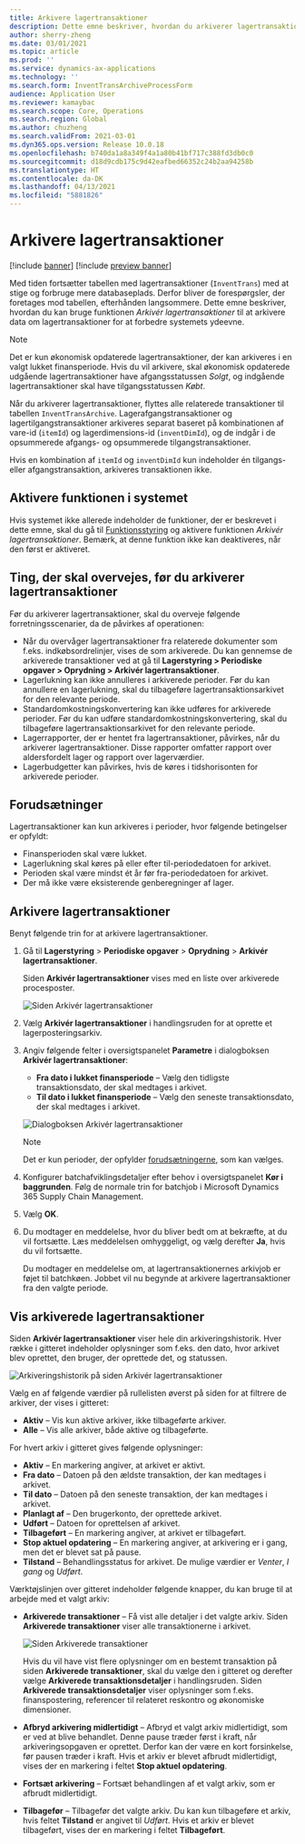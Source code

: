 ```yaml
---
title: Arkivere lagertransaktioner
description: Dette emne beskriver, hvordan du arkiverer lagertransaktionsdata for at forbedre systemets ydeevne.
author: sherry-zheng
ms.date: 03/01/2021
ms.topic: article
ms.prod: ''
ms.service: dynamics-ax-applications
ms.technology: ''
ms.search.form: InventTransArchiveProcessForm
audience: Application User
ms.reviewer: kamaybac
ms.search.scope: Core, Operations
ms.search.region: Global
ms.author: chuzheng
ms.search.validFrom: 2021-03-01
ms.dyn365.ops.version: Release 10.0.18
ms.openlocfilehash: b740da1a8a349f4a1a80b41bf717c388fd3db0c0
ms.sourcegitcommit: d18d9cdb175c9d42eafbed66352c24b2aa94258b
ms.translationtype: HT
ms.contentlocale: da-DK
ms.lasthandoff: 04/13/2021
ms.locfileid: "5881826"
---
```

# <a name="archive-inventory-transactions"></a>Arkivere lagertransaktioner

[!include [banner](../../includes/banner.md)]
[!include [preview banner](../includes/preview-banner.md)]

Med tiden fortsætter tabellen med lagertransaktioner (`InventTrans`) med at stige og forbruge mere databaseplads. Derfor bliver de forespørgsler, der foretages mod tabellen, efterhånden langsommere. Dette emne beskriver, hvordan du kan bruge funktionen *Arkivér lagertransaktioner* til at arkivere data om lagertransaktioner for at forbedre systemets ydeevne.

> [!NOTE]
> Det er kun økonomisk opdaterede lagertransaktioner, der kan arkiveres i en valgt lukket finansperiode. Hvis du vil arkivere, skal økonomisk opdaterede udgående lagertransaktioner have afgangsstatussen *Solgt*, og indgående lagertransaktioner skal have tilgangsstatussen *Købt*.

Når du arkiverer lagertransaktioner, flyttes alle relaterede transaktioner til tabellen `InventTransArchive`. Lagerafgangstransaktioner og lagertilgangstransaktioner arkiveres separat baseret på kombinationen af vare-id (`itemId`) og lagerdimensions-id (`inventDimId`), og de indgår i de opsummerede afgangs- og opsummerede tilgangstransaktioner.

Hvis en kombination af `itemId` og `inventDimId` kun indeholder én tilgangs- eller afgangstransaktion, arkiveres transaktionen ikke.

## <a name="turn-on-the-feature-in-your-system"></a>Aktivere funktionen i systemet

Hvis systemet ikke allerede indeholder de funktioner, der er beskrevet i dette emne, skal du gå til [Funktionsstyring](../../fin-ops-core/fin-ops/get-started/feature-management/feature-management-overview.md) og aktivere funktionen *Arkivér lagertransaktioner*. Bemærk, at denne funktion ikke kan deaktiveres, når den først er aktiveret.

## <a name="things-to-consider-before-you-archive-inventory-transactions"></a>Ting, der skal overvejes, før du arkiverer lagertransaktioner

Før du arkiverer lagertransaktioner, skal du overveje følgende forretningsscenarier, da de påvirkes af operationen:

- Når du overvåger lagertransaktioner fra relaterede dokumenter som f.eks. indkøbsordrelinjer, vises de som arkiverede. Du kan gennemse de arkiverede transaktioner ved at gå til **Lagerstyring \> Periodiske opgaver \> Oprydning \> Arkivér lagertransaktioner**.
- Lagerlukning kan ikke annulleres i arkiverede perioder. Før du kan annullere en lagerlukning, skal du tilbageføre lagertransaktionsarkivet for den relevante periode.
- Standardomkostningskonvertering kan ikke udføres for arkiverede perioder. Før du kan udføre standardomkostningskonvertering, skal du tilbageføre lagertransaktionsarkivet for den relevante periode.
- Lagerrapporter, der er hentet fra lagertransaktioner, påvirkes, når du arkiverer lagertransaktioner. Disse rapporter omfatter rapport over aldersfordelt lager og rapport over lagerværdier.
- Lagerbudgetter kan påvirkes, hvis de køres i tidshorisonten for arkiverede perioder.

## <a name="prerequisites"></a>Forudsætninger

Lagertransaktioner kan kun arkiveres i perioder, hvor følgende betingelser er opfyldt:

- Finansperioden skal være lukket.
- Lagerlukning skal køres på eller efter til-periodedatoen for arkivet.
- Perioden skal være mindst ét år før fra-periodedatoen for arkivet.
- Der må ikke være eksisterende genberegninger af lager.

## <a name="archive-inventory-transactions"></a>Arkivere lagertransaktioner

Benyt følgende trin for at arkivere lagertransaktioner.

1. Gå til **Lagerstyring** \> **Periodiske opgaver** \> **Oprydning** \> **Arkivér lagertransaktioner**.

    Siden **Arkivér lagertransaktioner** vises med en liste over arkiverede procesposter.

    ![Siden Arkivér lagertransaktioner](media/archive-inventory-empty.png "Siden Arkivér lagertransaktioner")

1. Vælg **Arkivér lagertransaktioner** i handlingsruden for at oprette et lagerposteringsarkiv.
1. Angiv følgende felter i oversigtspanelet **Parametre** i dialogboksen **Arkivér lagertransaktioner**:

    - **Fra dato i lukket finansperiode** – Vælg den tidligste transaktionsdato, der skal medtages i arkivet.
    - **Til dato i lukket finansperiode** – Vælg den seneste transaktionsdato, der skal medtages i arkivet.

    ![Dialogboksen Arkivér lagertransaktioner](media/archive-inventory-dates.png "Dialogboksen Arkivér lagertransaktioner")

    > [!NOTE]
    > Det er kun perioder, der opfylder [forudsætningerne](#prerequisites), som kan vælges.

1. Konfigurer batchafviklingsdetaljer efter behov i oversigtspanelet **Kør i baggrunden**. Følg de normale trin for batchjob i Microsoft Dynamics 365 Supply Chain Management.
1. Vælg **OK**.
1. Du modtager en meddelelse, hvor du bliver bedt om at bekræfte, at du vil fortsætte. Læs meddelelsen omhyggeligt, og vælg derefter **Ja**, hvis du vil fortsætte.

    Du modtager en meddelelse om, at lagertransaktionernes arkivjob er føjet til batchkøen. Jobbet vil nu begynde at arkivere lagertransaktioner fra den valgte periode.

## <a name="view-archived-inventory-transactions"></a>Vis arkiverede lagertransaktioner

Siden **Arkivér lagertransaktioner** viser hele din arkiveringshistorik. Hver række i gitteret indeholder oplysninger som f.eks. den dato, hvor arkivet blev oprettet, den bruger, der oprettede det, og statussen.

![Arkiveringshistorik på siden Arkivér lagertransaktioner](media/archive-inventory-full.png "Arkiveringshistorik på siden Arkivér lagertransaktioner")

Vælg en af følgende værdier på rullelisten øverst på siden for at filtrere de arkiver, der vises i gitteret:

- **Aktiv** – Vis kun aktive arkiver, ikke tilbageførte arkiver.
- **Alle** – Vis alle arkiver, både aktive og tilbageførte.

For hvert arkiv i gitteret gives følgende oplysninger:

- **Aktiv** – En markering angiver, at arkivet er aktivt.
- **Fra dato** – Datoen på den ældste transaktion, der kan medtages i arkivet.
- **Til dato** – Datoen på den seneste transaktion, der kan medtages i arkivet.
- **Planlagt af** – Den brugerkonto, der oprettede arkivet.
- **Udført** – Datoen for oprettelsen af arkivet.
- **Tilbageført** – En markering angiver, at arkivet er tilbageført.
- **Stop aktuel opdatering** – En markering angiver, at arkivering er i gang, men det er blevet sat på pause.
- **Tilstand** – Behandlingsstatus for arkivet. De mulige værdier er *Venter*, *I gang* og *Udført*.

Værktøjslinjen over gitteret indeholder følgende knapper, du kan bruge til at arbejde med et valgt arkiv:

- **Arkiverede transaktioner** – Få vist alle detaljer i det valgte arkiv. Siden **Arkiverede transaktioner** viser alle transaktionerne i arkivet.

    ![Siden Arkiverede transaktioner](media/archive-inventory-transactions.png "Siden Arkiverede transaktioner")

    Hvis du vil have vist flere oplysninger om en bestemt transaktion på siden **Arkiverede transaktioner**, skal du vælge den i gitteret og derefter vælge **Arkiverede transaktionsdetaljer** i handlingsruden. Siden **Arkiverede transaktionsdetaljer** viser oplysninger som f.eks. finanspostering, referencer til relateret reskontro og økonomiske dimensioner.

- **Afbryd arkivering midlertidigt** – Afbryd et valgt arkiv midlertidigt, som er ved at blive behandlet. Denne pause træder først i kraft, når arkiveringsopgaven er oprettet. Derfor kan der være en kort forsinkelse, før pausen træder i kraft. Hvis et arkiv er blevet afbrudt midlertidigt, vises der en markering i feltet **Stop aktuel opdatering**.
- **Fortsæt arkivering** – Fortsæt behandlingen af et valgt arkiv, som er afbrudt midlertidigt.
- **Tilbagefør** – Tilbagefør det valgte arkiv. Du kan kun tilbageføre et arkiv, hvis feltet **Tilstand** er angivet til *Udført*. Hvis et arkiv er blevet tilbageført, vises der en markering i feltet **Tilbageført**.
